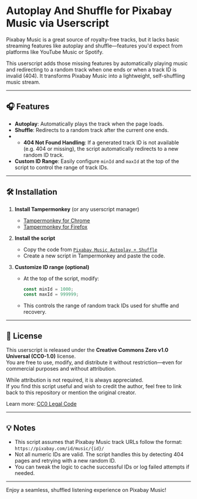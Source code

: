 # Autoplay And Shuffle for Pixabay Music via Userscript

Pixabay Music is a great source of royalty-free tracks, but it lacks basic streaming features like autoplay and shuffle—features you'd expect from platforms like YouTube Music or Spotify.

This userscript adds those missing features by automatically playing music and redirecting to a random track when one ends or when a track ID is invalid (404). It transforms Pixabay Music into a lightweight, self-shuffling music stream.

---

## 🎧 Features

- **Autoplay**: Automatically plays the track when the page loads.
- **Shuffle**: Redirects to a random track after the current one ends.
- - **404 Not Found Handling**: If a generated track ID is not available (e.g. 404 or missing), the script automatically redirects to a new random ID track.
- **Custom ID Range**: Easily configure `minId` and `maxId` at the top of the script to control the range of track IDs.

---

## 🛠 Installation

1. **Install Tampermonkey** (or any userscript manager)  
   - [Tampermonkey for Chrome](https://tampermonkey.net/?ext=dhdg&browser=chrome)  
   - [Tampermonkey for Firefox](https://tampermonkey.net/?ext=dhdg&browser=firefox)

2. **Install the script**  
   - Copy the code from [`Pixabay Music Autoplay + Shuffle`](https://github.com/l1145a1/Autoplay-And-Shuffle-for-Pixabay-Music-via-Userscript/blob/6535ba5305dd88638acf941de996eed1027e2dfe/Pixabay%20Music%20Autoplay%20%2B%20Shuffle-1.0.user.js)  
   - Create a new script in Tampermonkey and paste the code.

3. **Customize ID range (optional)**  
   - At the top of the script, modify:
     ```javascript
     const minId = 1000;
     const maxId = 999999;
     ```
   - This controls the range of random track IDs used for shuffle and recovery.

---

## 📄 License

This userscript is released under the **Creative Commons Zero v1.0 Universal (CC0-1.0)** license.  
You are free to use, modify, and distribute it without restriction—even for commercial purposes and without attribution.

While attribution is not required, it is always appreciated.  
If you find this script useful and wish to credit the author, feel free to link back to this repository or mention the original creator.

Learn more: [CC0 Legal Code](https://creativecommons.org/publicdomain/zero/1.0/legalcode)

---

## 💡 Notes

- This script assumes that Pixabay Music track URLs follow the format:  
  `https://pixabay.com/id/music/{id}/`
- Not all numeric IDs are valid. The script handles this by detecting 404 pages and retrying with a new random ID.
- You can tweak the logic to cache successful IDs or log failed attempts if needed.

---

Enjoy a seamless, shuffled listening experience on Pixabay Music!
